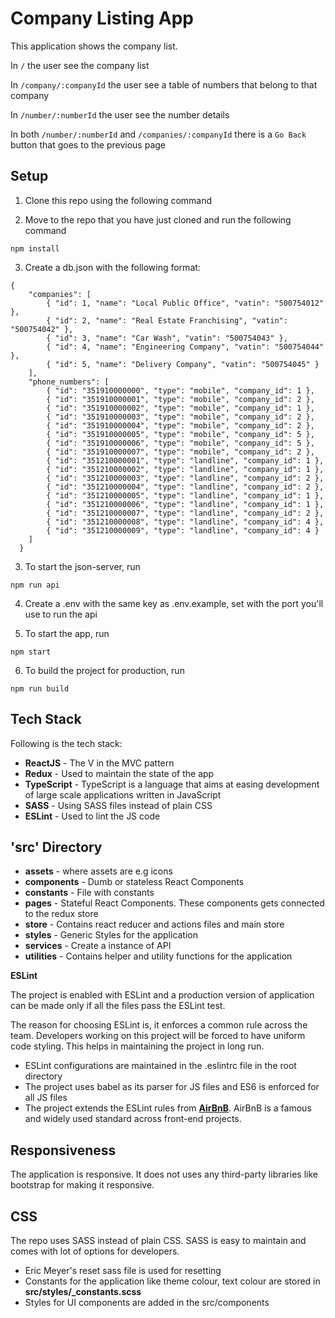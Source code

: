 # Company Listing App

This application shows the company list.

In `/` the user see the company list

In `/company/:companyId` the user see a table of numbers that belong to that company

In `/number/:numberId` the user see the number details

In both `/number/:numberId` and `/companies/:companyId` there is a `Go Back` button that goes to the previous page

## Setup

1.  Clone this repo using the following command

2.  Move to the repo that you have just cloned and run the following command

`npm install`

3. Create a db.json with the following format:
```
{
    "companies": [
        { "id": 1, "name": "Local Public Office", "vatin": "500754012" },
        { "id": 2, "name": "Real Estate Franchising", "vatin": "500754042" },
        { "id": 3, "name": "Car Wash", "vatin": "500754043" },
        { "id": 4, "name": "Engineering Company", "vatin": "500754044" },
        { "id": 5, "name": "Delivery Company", "vatin": "500754045" }
    ],
    "phone_numbers": [
        { "id": "351910000000", "type": "mobile", "company_id": 1 },
        { "id": "351910000001", "type": "mobile", "company_id": 2 },
        { "id": "351910000002", "type": "mobile", "company_id": 1 },
        { "id": "351910000003", "type": "mobile", "company_id": 2 },
        { "id": "351910000004", "type": "mobile", "company_id": 2 },
        { "id": "351910000005", "type": "mobile", "company_id": 5 },
        { "id": "351910000006", "type": "mobile", "company_id": 5 },
        { "id": "351910000007", "type": "mobile", "company_id": 2 },
        { "id": "351210000001", "type": "landline", "company_id": 1 },
        { "id": "351210000002", "type": "landline", "company_id": 1 },
        { "id": "351210000003", "type": "landline", "company_id": 2 },
        { "id": "351210000004", "type": "landline", "company_id": 2 },
        { "id": "351210000005", "type": "landline", "company_id": 1 },
        { "id": "351210000006", "type": "landline", "company_id": 1 },
        { "id": "351210000007", "type": "landline", "company_id": 2 },
        { "id": "351210000008", "type": "landline", "company_id": 4 },
        { "id": "351210000009", "type": "landline", "company_id": 4 }
    ]
  }

```

3. To start the json-server, run

`npm run api`

4.  Create a .env with the same key as .env.example, set with the port you'll use to run the api
  
5. To start the app, run

`npm start`

6. To build the project for production, run

`npm run build`

## Tech Stack

Following is the tech stack:

- **ReactJS** - The V in the MVC pattern
- **Redux** - Used to maintain the state of the app
- **TypeScript** - TypeScript is a language that aims at easing development of large scale applications written in JavaScript
- **SASS** - Using SASS files instead of plain CSS
- **ESLint** - Used to lint the JS code


## 'src' Directory

- **assets** - where assets are e.g icons
- **components** - Dumb or stateless React Components
- **constants** - File with constants
- **pages** - Stateful React Components. These components gets connected to the redux store
- **store** - Contains react reducer and actions files and main store
- **styles** - Generic Styles for the application
- **services** - Create a instance of API
- **utilities** - Contains helper and utility functions for the application

**ESLint**

The project is enabled with ESLint and a production version of application can be made only if all the files pass the ESLint test.

The reason for choosing ESLint is, it enforces a common rule across the team. Developers working on this project will be forced to have uniform code styling. This helps in maintaining the project in long run.

 - ESLint configurations are maintained in the .eslintrc file in the root directory
 - The project uses babel as its parser for JS files and ES6 is enforced for all JS files
 - The project extends the ESLint rules from [**AirBnB**](https://github.com/airbnb/javascript/tree/master/packages/eslint-config-airbnb). AirBnB is a famous and widely used standard across front-end projects.

## Responsiveness

The application is responsive. It does not uses any third-party libraries like bootstrap for making it responsive.


## CSS

The repo uses SASS instead of plain CSS. SASS is easy to maintain and comes with lot of options for developers.

- Eric Meyer's reset sass file is used for resetting
- Constants for the application like theme colour, text colour are stored in **src/styles/\_constants.scss**
- Styles for UI components are added in the src/components


